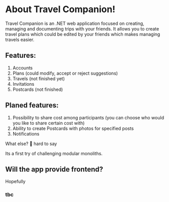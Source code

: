 # About Travel Companion!

Travel Companion is an .NET web application focused on creating, managing and documenting trips with your friends. It allows you to create travel plans which could be edited by your friends which makes managing travels easier.

## Features:
1. Accounts
2. Plans (could modify, accept or reject suggestions)
3. Travels (not finished yet)
4. Invitations
5. Postcards (not finished)

## Planed features:
1. Possibility to share cost among participants (you can choose who would you like to share certain cost with)
2. Ability to create Postcards with photos for specified posts
3. Notifications

What else? 
🤷 hard to say

Its a first try of challenging modular monoliths.

## Will the app provide frontend?

Hopefully

### tbc